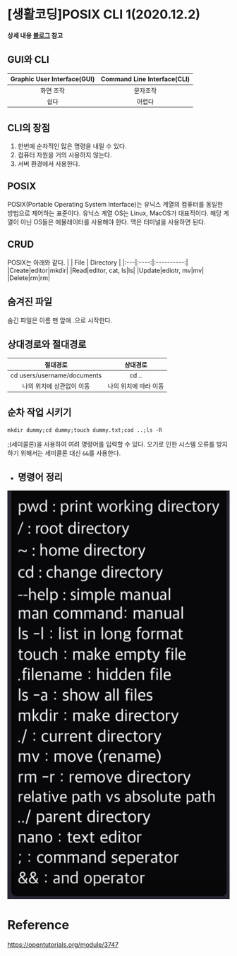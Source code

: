 # [생활코딩]POSIX CLI 1(2020.12.2)  

**상세 내용 [블로그](https://greedysiru.tistory.com/7) 참고**

## GUI와 CLI  
| Graphic User Interface(GUI) | Command Line Interface(CLI) |
|:---------------------------:|:---------------------------:|
|화면 조작|문자조작|
|쉽다|어렵다|

## CLI의 장점  
  1. 한번에 순차적인 많은 명령을 내릴 수 있다.  
  1. 컴퓨터 자원을 거의 사용하지 않는다.  
  1. 서버 환경에서 사용한다.  

## POSIX  
POSIX(Portable Operating System Interface)는 유닉스 계열의 컴퓨터를 동일한 방법으로 제어하는 표준이다. 유닉스 계열 OS는 Linux, MacOS가 대표적이다. 해당 계열이 아닌 OS들은 에뮬레이터를 사용해야 한다. 맥은 터미널을 사용하면 된다.  

## CRUD  
POSIX는 아래와 같다.
|    | File | Directory |
|:---|:----:|:----------:|
|Create|editor|mkdir|
|Read|editor, cat, ls|ls|
|Update|ediotr, mv|mv|
|Delete|rm|rm|

## 숨겨진 파일  
숨긴 파일은 이름 맨 앞에 .으로 시작한다. 

## 상대경로와 절대경로
|절대경로|상대경로|
|:----:|:----:|
|cd users/username/documents| cd ..|
|나의 위치에 상관없이 이동|나의 위치에 따라 이동|

## 순차 작업 시키기  
```posix
mkdir dummy;cd dummy;touch dummy.txt;cod ..;ls -R
```
;(세미콜론)을 사용하여 여려 명령어를 입력할 수 있다. 오기로 인한 시스템 오류를 방지하기 위해서는 세미콜론 대신 `&&`를 사용한다.  

* ## 명령어 정리
![POSIX_CLI](./images/POSIX_CLI1-1.png)  
  
# Reference
https://opentutorials.org/module/3747
